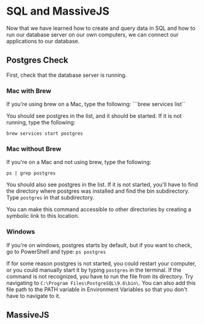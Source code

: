 # SQL and MassiveJS

Now that we have learned how to create and query data in SQL and how to run our database server on our own computers, we can connect our applications to our database. 

## Postgres Check 
First, check that the database server is running. 

### Mac with Brew
If you're using brew on a Mac, type the following:
```brew services list``

You should see postgres in the list, and it should be started. If it is not running, type the following: 

```brew services start postgres```

### Mac without Brew
If you're on a Mac and not using brew, type the following: 

```ps | grep postgres```

You should also see postgres in the list. If it is not started, you'll have to find the directory where postgres was installed and find the bin subdirectory. Type `postgres` in that subdirectory. 

You can make this command accessible to other directories by creating a symbolic link to this location. 

### Windows
If you're on windows, postgres starts by default, but if you want to check, go to PowerShell and type: 
```ps postgres```

If for some reason postgres is not started, you could restart your computer, or you could manually start it by typing `postgres` in the terminal. If the command is not recognized, you have to run the file from its directory. Try navigating to `C:\Program Files\PostgreSQL\9.6\bin\`. You can also add this file path to the PATH variable in Environment Variables so that you don't have to navigate to it.  

## MassiveJS